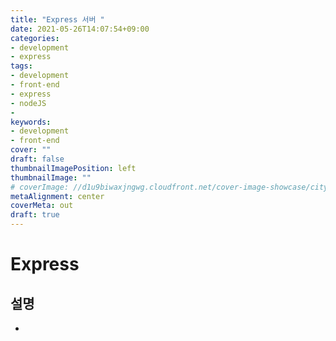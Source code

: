 ```yaml
---
title: "Express 서버 "
date: 2021-05-26T14:07:54+09:00
categories: 
- development
- express
tags: 
- development
- front-end
- express
- nodeJS
- 
keywords: 
- development
- front-end
cover: ""
draft: false
thumbnailImagePosition: left
thumbnailImage: ""
# coverImage: //d1u9biwaxjngwg.cloudfront.net/cover-image-showcase/city.jpg
metaAlignment: center
coverMeta: out
draft: true
---
```


<!--toc-->

# Express

## 설명
- 